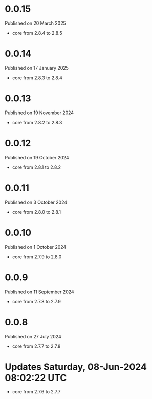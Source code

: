 # 0.0.15

Published on 20 March 2025

- core from 2.8.4 to 2.8.5

# 0.0.14

Published on 17 January 2025

- core from 2.8.3 to 2.8.4

# 0.0.13

Published on 19 November 2024

- core from 2.8.2 to 2.8.3

# 0.0.12

Published on 19 October 2024

- core from 2.8.1 to 2.8.2

# 0.0.11

Published on 3 October 2024

- core from 2.8.0 to 2.8.1

# 0.0.10

Published on 1 October 2024

- core from 2.7.9 to 2.8.0

# 0.0.9

Published on 11 September 2024

- core from 2.7.8 to 2.7.9

# 0.0.8

Published on 27 July 2024

- core from 2.7.7 to 2.7.8

# Updates Saturday, 08-Jun-2024 08:02:22 UTC
- core from 2.7.6 to 2.7.7

